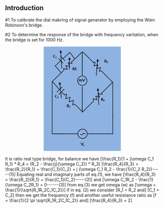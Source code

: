 ## Introduction

#1 To calibrate the dial makring of signal generator by employing the Wien Robinson's bridge.

#2 To determine the response of the bridge with frequency varitation, when the bridge is set for 1000 Hz.
<div align="center">

![Rm501 Figure](images/wienrobinsonbridge1.jpg)

</div>

It is ratio real type bridge, for balance we have
\[\frac{R_1}{1 + j\omega C_1 R_1} * R_4 = (R_2 - \frac{j}{\omega C_2}) * R_3\] \[\frac{R_4}{R_3} = \frac{R_2}{R_1} + \frac{C_1}{C_2} + j (\omega C_1 R_2 - \frac{1}{C_2 R_2})-----(1)\] Equating real and imaginary parts of eq.(1), we have \[\frac{R_4}{R_3} = \frac{R_2}{R_1} + \frac{C_1}{C_2}-----(2)\] and \[\omega C_1R_2 - \frac{1}{\omega C_2R_1} = 0------(3)\] from eq.(3) we get omega (w) as \[\omega = \frac{1}{\sqrt{R_1R_2C_1C_2}}\] if in eq. (2) we consider \[R_1 = R_2 and\] \[C_1 = C_2\] then we get the frequency (f) and another useful resistance ratio as \[f = \frac{1}{2 \pi \sqrt{R_1R_2C_1C_2}} and\] \[\frac{R_4}{R_3} = 2\]

<script id="MathJax-script" async src="https://cdn.jsdelivr.net/npm/mathjax@3/es5/tex-mml-chtml.js"></script>
